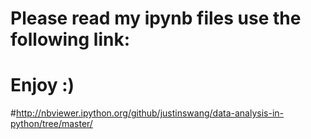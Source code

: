 # Please read my ipynb files use the following link:

# Enjoy :)

#http://nbviewer.ipython.org/github/justinswang/data-analysis-in-python/tree/master/
